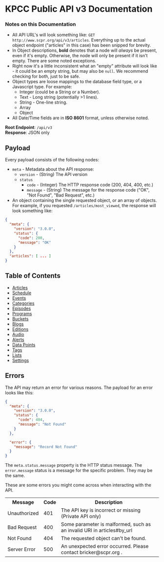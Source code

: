 # KPCC Public API v3 Documentation

### Notes on this Documentation ###
* All API URL's will look something like: `GET http://www.scpr.org/api/v3/articles`. Everything up to the actual object endpoint ("articles" in this case) has been snipped for brevity.
* In Object descriptions, **bold** denotes that a node will *always* be present, even if it's empty. Otherwise, the node will only be present if it isn't empty. There are some noted exceptions.
* Right now it's a little inconsistent what an "empty" attribute will look like - it could be an empty string, but may also be `null`. We recommend checking for both, just to be safe.
* Object types are loose mappings to the database field type, or a Javascript type. For example:
    * Integer (could be a String or a Number).
    * Text - Long string (potentially >1 lines).
    * String - One-line string.
    * Array
    * Object
* All Date/Time fields are in **ISO 8601** format, unless otherwise noted.

**Root Endpoint**: `/api/v3`  
**Response**: JSON only



## Payload ##
Every payload consists of the following nodes:
* `meta` - Metadata about the API response:
  * `version` - (String) The API version
  * `status`
    * `code` - (Integer) The HTTP response code (200, 404, 400, etc.)
    * `message` - (String) The message for the response code ("OK", "Not Found", "Bad Request", etc.)
* An object containing the single requested object, or an array of objects.
For example, if you requested `/articles/most_viewed`, the response will look
something like:

```json
{
  "meta": {
    "version": "3.0.0",
    "status": {
      "code": 200,
      "message": "OK"
    }
  },
  "articles": [ ... ]
}
```



## Table of Contents ##
* [Articles](endpoints/articles.md#articles)
* [Schedule](endpoints/schedule.md#schedule)
* [Events](endpoints/events.md#events)
* [Categories](endpoints/categories.md#categories)
* [Episodes](endpoints/episodes.md#episodes)
* [Programs](endpoints/programs.md#programs)
* [Buckets](endpoints/buckets.md#buckets)
* [Blogs](endpoints/blogs.md#blogs)
* [Editions](endpoints/editions.md#editions)
* [Audio](endpoints/audio.md#audio)
* [Alerts](endpoints/alerts.md#alerts)
* [Data Points](endpoints/data_points.md#data_points)
* [Tags](endpoints/tags.md#tags)
* [Lists](endpoints/lists.md#lists)
* [Settings](endpoints/settings.md#settings)


## Errors ##
The API may return an error for various reasons. The payload for an error looks like this:

```json
{
  "meta": {
    "version": "3.0.0",
    "status": {
      "code": 404,
      "message": "Not Found"
    }
  },

  "error": {
    "message": "Record Not Found"
  }
}
```

The `meta.status.message` property is the HTTP status message. The `error.message` status is a message for the specific problem. They may be the same.

These are some errors you might come across when interacting with the API.

<table>
  <tr>
    <th>Message</th>
    <th>Code</th>
    <th>Description</th>
  </tr>
  <tr>
    <td>Unauthorized</td>
    <td>401</td>
    <td>The API key is incorrect or missing (Private API only)</td>
  </tr>
  <tr>
    <td>Bad Request</td>
    <td>400</td>
    <td>Some parameter is malformed, such as an invalid URI in articles#by_url</td>
  </tr>
  <tr>
    <td>Not Found</td>
    <td>404</td>
    <td>The requested object can't be found.</td>
  </tr>
  <tr>
    <td>Server Error</td>
    <td>500</td>
    <td>An unexpected error occurred. Please contact bricker@scpr.org .</td>
  </tr>
</table>
